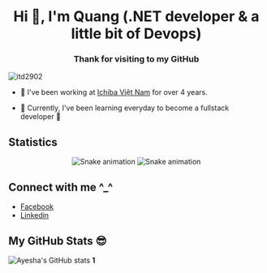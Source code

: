 <h1 align="center">Hi 👋, I'm Quang (.NET developer & a little bit of Devops)</h1>
<h3 align="center">Thank for visiting to my GitHub</h3>

<p align="left"> <img src="https://komarev.com/ghpvc/?username=itd2902&label=Profile%20views&color=0e75b6&style=flat" alt="itd2902" /> </p>

- 🔭 I've been working at [Ichiba Việt Nam](https://ichiba.vn/) for over 4 years.

- 🌱 Currently, I've been learning everyday to become a fullstack developer 🤣

## Statistics

<div align="center">
  
  ![Snake animation](https://github.com/howznguyen/howznguyen/blob/output/github-contribution-grid-snake.svg#gh-light-mode-only)
  ![Snake animation](https://github.com/howznguyen/howznguyen/blob/output/github-contribution-grid-snake-dark.svg#gh-dark-mode-only)
  
</div>

## Connect with me ^_^ 

- [Facebook](https://www.facebook.com/itd2902)
- [Linkedin](https://www.linkedin.com/in/quangnx99/)

## My GitHub Stats 😎
![Ayesha's GitHub stats](https://github-readme-stats.vercel.app/api?username=quangnx99&theme=cobalt&show_icons=true)
**1**
